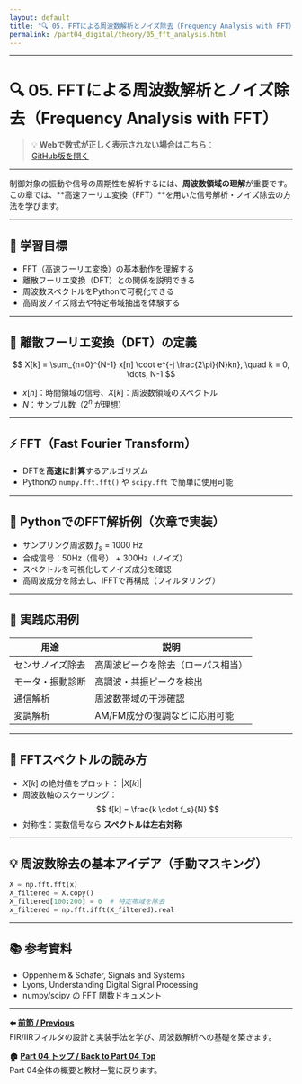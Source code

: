 ```yaml
---
layout: default
title: "🔍 05. FFTによる周波数解析とノイズ除去（Frequency Analysis with FFT）"
permalink: /part04_digital/theory/05_fft_analysis.html
---
```


---

# 🔍 05. FFTによる周波数解析とノイズ除去（Frequency Analysis with FFT）

> 💡 **Webで数式が正しく表示されない場合はこちら**：  
> [GitHub版を開く](https://github.com/Samizo-AITL/EduController/blob/main/part04_digital/theory/05_fft_analysis.md)

---

制御対象の振動や信号の周期性を解析するには、**周波数領域の理解**が重要です。  
この章では、**高速フーリエ変換（FFT）**を用いた信号解析・ノイズ除去の方法を学びます。

---

## 🎯 学習目標

- FFT（高速フーリエ変換）の基本動作を理解する  
- 離散フーリエ変換（DFT）との関係を説明できる  
- 周波数スペクトルをPythonで可視化できる  
- 高周波ノイズ除去や特定帯域抽出を体験する

---

## 📐 離散フーリエ変換（DFT）の定義

$$
X[k] = \sum_{n=0}^{N-1} x[n] \cdot e^{-j \frac{2\pi}{N}kn}, \quad k = 0, \dots, N-1
$$

- $x[n]$：時間領域の信号、$X[k]$：周波数領域のスペクトル  
- $N$：サンプル数（$2^n$ が理想）

---

## ⚡ FFT（Fast Fourier Transform）

- DFTを**高速に計算**するアルゴリズム  
- Pythonの `numpy.fft.fft()` や `scipy.fft` で簡単に使用可能

---

## 🧪 PythonでのFFT解析例（次章で実装）

- サンプリング周波数  $f_s = 1000$ Hz  
- 合成信号：50Hz（信号） + 300Hz（ノイズ）  
- スペクトルを可視化してノイズ成分を確認  
- 高周波成分を除去し、IFFTで再構成（フィルタリング）

---

## 🧩 実践応用例

| 用途 | 説明 |
|------|------|
| センサノイズ除去 | 高周波ピークを除去（ローパス相当） |
| モータ・振動診断 | 高調波・共振ピークを検出 |
| 通信解析 | 周波数帯域の干渉確認 |
| 変調解析 | AM/FM成分の復調などに応用可能 |

---

## 🎨 FFTスペクトルの読み方

- $X[k]$ の絶対値をプロット： $|X[k]|$  
- 周波数軸のスケーリング：
  $$
  f[k] = \frac{k \cdot f_s}{N}
  $$
- 対称性：実数信号なら **スペクトルは左右対称**

---

## 💡 周波数除去の基本アイデア（手動マスキング）

```python
X = np.fft.fft(x)
X_filtered = X.copy()
X_filtered[100:200] = 0  # 特定帯域を除去
x_filtered = np.fft.ifft(X_filtered).real
```

---

## 📚 参考資料
- Oppenheim & Schafer, Signals and Systems
- Lyons, Understanding Digital Signal Processing
- numpy/scipy の FFT 関数ドキュメント

---

**⬅️ [前節 / Previous](https://samizo-aitl.github.io/EduController/part04_digital/theory/04_fir_iir_filter.html)**  
FIR/IIRフィルタの設計と実装手法を学び、周波数解析への基礎を築きます。

**🏠 [Part 04 トップ / Back to Part 04 Top](https://samizo-aitl.github.io/EduController/part04_digital/)**  
Part 04全体の概要と教材一覧に戻ります。
